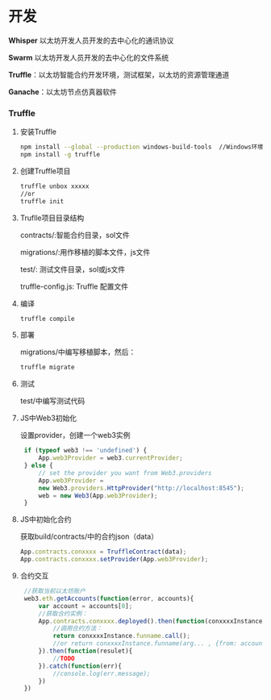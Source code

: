 # 开发

**Whisper** 以太坊开发人员开发的去中心化的通讯协议

**Swarm**    以太坊开发人员开发的去中心化的文件系统

 

**Truffle**：以太坊智能合约开发环境，测试框架，以太坊的资源管理通道

**Ganache**：以太坊节点仿真器软件

 

### **Truffle**

1. 安装Truffle

   ```bash
   npm install --global --production windows-build-tools  //Windows环境需要先安装依赖
   npm install -g truffle
   ```

2. 创建Truffle项目

   ```bash
   truffle unbox xxxxx
   //or
   truffle init
   ```

3. Truflle项目目录结构

   contracts/:智能合约目录，sol文件

   migrations/:用作移植的脚本文件，js文件

   test/: 测试文件目录，sol或js文件

   truffle-config.js: Truffle 配置文件

4. 编译

   ```bash
   truffle compile
   ```

5. 部署

   migrations/中编写移植脚本，然后：

   ```bash
   truffle migrate
   ```

6. 测试

   test/中编写测试代码

7. JS中Web3初始化

   设置provider，创建一个web3实例

   ```js
   	if (typeof web3 !== 'undefined') {
   		App.web3Provider = web3.currentProvider;
   	} else {
   		// set the provider you want from Web3.providers
   		App.web3Provider =
   		new Web3.providers.HttpProvider("http://localhost:8545");
   		web = new Web3(App.web3Provider);
   	}
   ```

8. JS中初始化合约

   获取build/contracts/中的合约json（data）

   ```js
   App.contracts.conxxxx = TruffleContract(data);
   App.contracts.conxxxx.setProvider(App.web3Provider);
   ```

9. 合约交互

   ```js
   	//获取当前以太坊账户
   	web3.eth.getAccounts(function(error, accounts){
   		var account = accounts[0];
   		//获取合约实例：
   		App.contracts.conxxxx.deployed().then(function(conxxxxInstance){
   			//调用合约方法：
   			return conxxxxInstance.funname.call();
   			//or return conxxxxInstance.funname(arg... , {from: account});
   		}).then(function(resulet){
           	//TODO
   		}).catch(function(err){
   			//console.log(err.message);
   		})
   	})
   ```